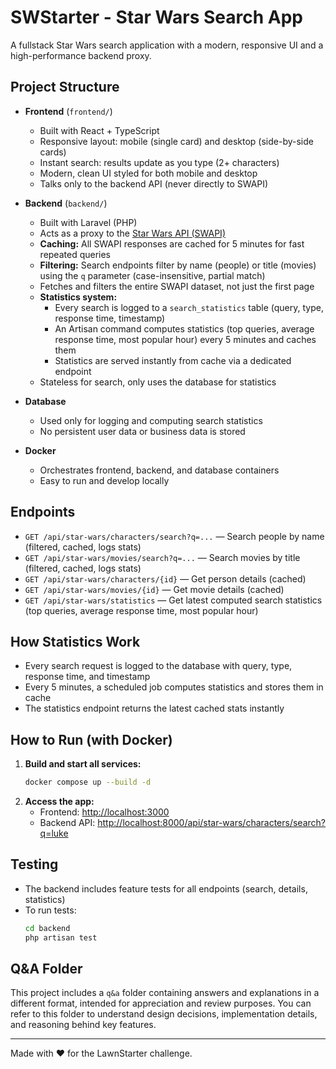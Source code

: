 # SWStarter - Star Wars Search App

A fullstack Star Wars search application with a modern, responsive UI and a high-performance backend proxy.

## Project Structure

- **Frontend** (`frontend/`)
  - Built with React + TypeScript
  - Responsive layout: mobile (single card) and desktop (side-by-side cards)
  - Instant search: results update as you type (2+ characters)
  - Modern, clean UI styled for both mobile and desktop
  - Talks only to the backend API (never directly to SWAPI)

- **Backend** (`backend/`)
  - Built with Laravel (PHP)
  - Acts as a proxy to the [Star Wars API (SWAPI)](https://swapi.dev/)
  - **Caching:** All SWAPI responses are cached for 5 minutes for fast repeated queries
  - **Filtering:** Search endpoints filter by name (people) or title (movies) using the `q` parameter (case-insensitive, partial match)
  - Fetches and filters the entire SWAPI dataset, not just the first page
  - **Statistics system:**
    - Every search is logged to a `search_statistics` table (query, type, response time, timestamp)
    - An Artisan command computes statistics (top queries, average response time, most popular hour) every 5 minutes and caches them
    - Statistics are served instantly from cache via a dedicated endpoint
  - Stateless for search, only uses the database for statistics

- **Database**
  - Used only for logging and computing search statistics
  - No persistent user data or business data is stored

- **Docker**
  - Orchestrates frontend, backend, and database containers
  - Easy to run and develop locally

## Endpoints

- `GET /api/star-wars/characters/search?q=...` — Search people by name (filtered, cached, logs stats)
- `GET /api/star-wars/movies/search?q=...` — Search movies by title (filtered, cached, logs stats)
- `GET /api/star-wars/characters/{id}` — Get person details (cached)
- `GET /api/star-wars/movies/{id}` — Get movie details (cached)
- `GET /api/star-wars/statistics` — Get latest computed search statistics (top queries, average response time, most popular hour)

## How Statistics Work
- Every search request is logged to the database with query, type, response time, and timestamp
- Every 5 minutes, a scheduled job computes statistics and stores them in cache
- The statistics endpoint returns the latest cached stats instantly

## How to Run (with Docker)

1. **Build and start all services:**
   ```bash
   docker compose up --build -d
   ```
2. **Access the app:**
   - Frontend: [http://localhost:3000](http://localhost:3000)
   - Backend API: [http://localhost:8000/api/star-wars/characters/search?q=luke](http://localhost:8000/api/star-wars/characters/search?q=luke)

## Testing
- The backend includes feature tests for all endpoints (search, details, statistics)
- To run tests:
  ```bash
  cd backend
  php artisan test
  ```

## Q&A Folder

This project includes a `q&a` folder containing answers and explanations in a different format, intended for appreciation and review purposes. You can refer to this folder to understand design decisions, implementation details, and reasoning behind key features.

---

Made with ❤️ for the LawnStarter challenge. 